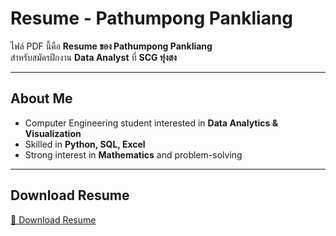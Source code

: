 # Resume - Pathumpong Pankliang

ไฟล์ PDF นี้คือ **Resume ของ Pathumpong Pankliang**  
สำหรับสมัครฝึกงาน **Data Analyst** ที่ **SCG ทุ่งสง**

---

## About Me
- Computer Engineering student interested in **Data Analytics & Visualization**  
- Skilled in **Python, SQL, Excel**  
- Strong interest in **Mathematics** and problem-solving  

---

## Download Resume
[📄 Download Resume](./resume.pdf)
